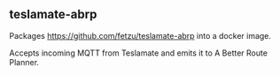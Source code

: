 ## teslamate-abrp

Packages https://github.com/fetzu/teslamate-abrp into a docker image.

Accepts incoming MQTT from Teslamate and emits it to A Better Route Planner.
